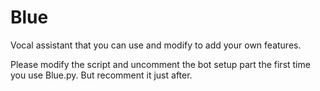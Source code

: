 # Blue
Vocal assistant that you can use and modify to add your own features.

Please modify the script and uncomment the bot setup part the first time you use Blue.py. But recomment it just after.
